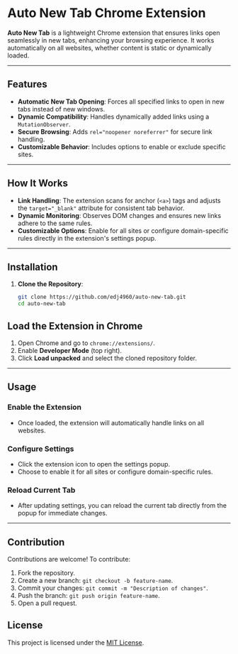 # Auto New Tab Chrome Extension

**Auto New Tab** is a lightweight Chrome extension that ensures links open seamlessly in new tabs, enhancing your browsing experience. It works automatically on all websites, whether content is static or dynamically loaded.

---

## Features

- **Automatic New Tab Opening**: Forces all specified links to open in new tabs instead of new windows.
- **Dynamic Compatibility**: Handles dynamically added links using a `MutationObserver`.
- **Secure Browsing**: Adds `rel="noopener noreferrer"` for secure link handling.
- **Customizable Behavior**: Includes options to enable or exclude specific sites.

---

## How It Works

- **Link Handling**: The extension scans for anchor (`<a>`) tags and adjusts the `target="_blank"` attribute for consistent tab behavior.
- **Dynamic Monitoring**: Observes DOM changes and ensures new links adhere to the same rules.
- **Customizable Options**: Enable for all sites or configure domain-specific rules directly in the extension's settings popup.

---

## Installation

1. **Clone the Repository**:

   ```bash
   git clone https://github.com/edj4960/auto-new-tab.git
   cd auto-new-tab
   ```

## Load the Extension in Chrome

1. Open Chrome and go to `chrome://extensions/`.
2. Enable **Developer Mode** (top right).
3. Click **Load unpacked** and select the cloned repository folder.

---

## Usage

### Enable the Extension

- Once loaded, the extension will automatically handle links on all websites.

### Configure Settings

- Click the extension icon to open the settings popup.
- Choose to enable it for all sites or configure domain-specific rules.

### Reload Current Tab

- After updating settings, you can reload the current tab directly from the popup for immediate changes.

---

## Contribution

Contributions are welcome! To contribute:

1. Fork the repository.
2. Create a new branch: `git checkout -b feature-name`.
3. Commit your changes: `git commit -m "Description of changes"`.
4. Push the branch: `git push origin feature-name`.
5. Open a pull request.

## License

This project is licensed under the [MIT License](LICENSE).
